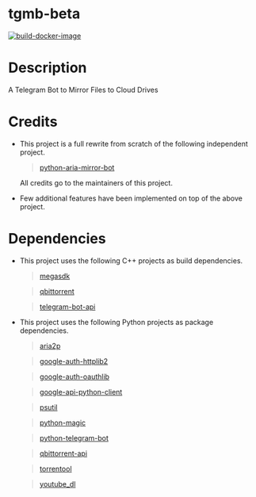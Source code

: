 # tgmb-beta

[![build-docker-image](https://github.com/ksssomesh12/tgmb-beta/actions/workflows/build-docker-image.yml/badge.svg)](https://github.com/ksssomesh12/tgmb-beta/actions/workflows/build-docker-image.yml)

# Description

A Telegram Bot to Mirror Files to Cloud Drives

# Credits

- This project is a full rewrite from scratch of the following independent project.

  > [python-aria-mirror-bot](https://github.com/lzzy12/python-aria-mirror-bot)

  All credits go to the maintainers of this project.


- Few additional features have been implemented on top of the above project.

# Dependencies

- This project uses the following C++ projects as build dependencies.

  > [megasdk](https://github.com/meganz/sdk)

  > [qbittorrent](https://github.com/qbittorrent/qBittorrent)

  > [telegram-bot-api](https://github.com/tdlib/telegram-bot-api)

- This project uses the following Python projects as package dependencies.

  > [aria2p](https://github.com/pawamoy/aria2p)

  > [google-auth-httplib2](https://github.com/GoogleCloudPlatform/google-auth-library-python-httplib2)

  > [google-auth-oauthlib](https://github.com/GoogleCloudPlatform/google-auth-library-python-oauthlib)

  > [google-api-python-client](https://github.com/googleapis/google-api-python-client/)

  > [psutil](https://github.com/giampaolo/psutil)

  > [python-magic](http://github.com/ahupp/python-magic)

  > [python-telegram-bot](https://github.com/python-telegram-bot/python-telegram-bot)

  > [qbittorrent-api](https://github.com/rmartin16/qbittorrent-api)

  > [torrentool](https://github.com/idlesign/torrentool)

  > [youtube_dl](https://github.com/ytdl-org/youtube-dl)
